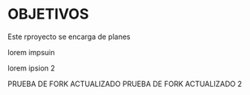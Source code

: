 # OBJETIVOS

Este rproyecto se encarga de planes

lorem impsuin

lorem ipsion 2

PRUEBA DE FORK ACTUALIZADO
PRUEBA DE FORK ACTUALIZADO 2
